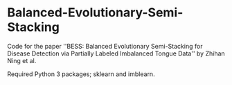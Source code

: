 # Balanced-Evolutionary-Semi-Stacking

Code for the paper ''BESS: Balanced Evolutionary Semi-Stacking for Disease Detection via Partially Labeled Imbalanced Tongue Data'' by Zhihan Ning et al.

Required Python 3 packages; sklearn and imblearn.
